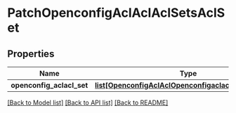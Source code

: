 # PatchOpenconfigAclAclAclSetsAclSet

## Properties
Name | Type | Description | Notes
------------ | ------------- | ------------- | -------------
**openconfig_aclacl_set** | [**list[OpenconfigAclAclOpenconfigaclaclAclsetsAclset]**](OpenconfigAclAclOpenconfigaclaclAclsetsAclset.md) |  | [optional] 

[[Back to Model list]](../README.md#documentation-for-models) [[Back to API list]](../README.md#documentation-for-api-endpoints) [[Back to README]](../README.md)


